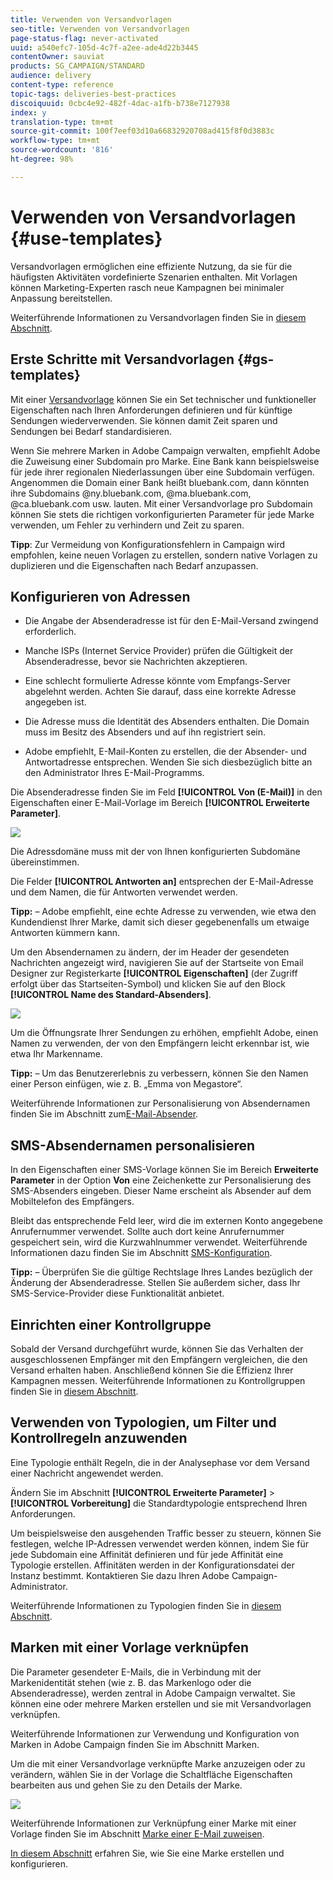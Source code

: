 ```yaml
---
title: Verwenden von Versandvorlagen
seo-title: Verwenden von Versandvorlagen
page-status-flag: never-activated
uuid: a540efc7-105d-4c7f-a2ee-ade4d22b3445
contentOwner: sauviat
products: SG_CAMPAIGN/STANDARD
audience: delivery
content-type: reference
topic-tags: deliveries-best-practices
discoiquuid: 0cbc4e92-482f-4dac-a1fb-b738e7127938
index: y
translation-type: tm+mt
source-git-commit: 100f7eef03d10a66832920708ad415f8f0d3883c
workflow-type: tm+mt
source-wordcount: '816'
ht-degree: 98%

---
```



# Verwenden von Versandvorlagen {#use-templates}

Versandvorlagen ermöglichen eine effiziente Nutzung, da sie für die häufigsten Aktivitäten vordefinierte Szenarien enthalten. Mit Vorlagen können Marketing-Experten rasch neue Kampagnen bei minimaler Anpassung bereitstellen.

Weiterführende Informationen zu Versandvorlagen finden Sie in [diesem Abschnitt](../../start/using/marketing-activity-templates.md).

## Erste Schritte mit Versandvorlagen {#gs-templates}

Mit einer [Versandvorlage](../../start/using/marketing-activity-templates.md#creating-a-new-template) können Sie ein Set technischer und funktioneller Eigenschaften nach Ihren Anforderungen definieren und für künftige Sendungen wiederverwenden. Sie können damit Zeit sparen und Sendungen bei Bedarf standardisieren.

Wenn Sie mehrere Marken in Adobe Campaign verwalten, empfiehlt Adobe die Zuweisung einer Subdomain pro Marke. Eine Bank kann beispielsweise für jede ihrer regionalen Niederlassungen über eine Subdomain verfügen. Angenommen die Domain einer Bank heißt bluebank.com, dann könnten ihre Subdomains @ny.bluebank.com, @ma.bluebank.com, @ca.bluebank.com usw. lauten. Mit einer Versandvorlage pro Subdomain können Sie stets die richtigen vorkonfigurierten Parameter für jede Marke verwenden, um Fehler zu verhindern und Zeit zu sparen.

**Tipp**: Zur Vermeidung von Konfigurationsfehlern in Campaign wird empfohlen, keine neuen Vorlagen zu erstellen, sondern native Vorlagen zu duplizieren und die Eigenschaften nach Bedarf anzupassen.

## Konfigurieren von Adressen

* Die Angabe der Absenderadresse ist für den E-Mail-Versand zwingend erforderlich.

* Manche ISPs (Internet Service Provider) prüfen die Gültigkeit der Absenderadresse, bevor sie Nachrichten akzeptieren.

* Eine schlecht formulierte Adresse könnte vom Empfangs-Server abgelehnt werden. Achten Sie darauf, dass eine korrekte Adresse angegeben ist.

* Die Adresse muss die Identität des Absenders enthalten. Die Domain muss im Besitz des Absenders und auf ihn registriert sein.

* Adobe empfiehlt, E-Mail-Konten zu erstellen, die der Absender- und Antwortadresse entsprechen. Wenden Sie sich diesbezüglich bitte an den Administrator Ihres E-Mail-Programms.

Die Absenderadresse finden Sie im Feld **[!UICONTROL Von (E-Mail)]** in den Eigenschaften einer E-Mail-Vorlage im Bereich **[!UICONTROL Erweiterte Parameter]**.

![](assets/template-parameters.png)

Die Adressdomäne muss mit der von Ihnen konfigurierten Subdomäne übereinstimmen.

Die Felder **[!UICONTROL Antworten an]** entsprechen der E-Mail-Adresse und dem Namen, die für Antworten verwendet werden.

**Tipp:** – Adobe empfiehlt, eine echte Adresse zu verwenden, wie etwa den Kundendienst Ihrer Marke, damit sich dieser gegebenenfalls um etwaige Antworten kümmern kann.

Um den Absendernamen zu ändern, der im Header der gesendeten Nachrichten angezeigt wird, navigieren Sie auf der Startseite von Email Designer zur Registerkarte **[!UICONTROL Eigenschaften]** (der Zugriff erfolgt über das Startseiten-Symbol) und klicken Sie auf den Block **[!UICONTROL Name des Standard-Absenders]**.

![](assets/template-content.png)

Um die Öffnungsrate Ihrer Sendungen zu erhöhen, empfiehlt Adobe, einen Namen zu verwenden, der von den Empfängern leicht erkennbar ist, wie etwa Ihr Markenname.

**Tipp:** – Um das Benutzererlebnis zu verbessern, können Sie den Namen einer Person einfügen, wie z. B. „Emma von Megastore“.

Weiterführende Informationen zur Personalisierung von Absendernamen finden Sie im Abschnitt zum[E-Mail-Absender](../../designing/using/subject-line.md#email-sender).

## SMS-Absendernamen personalisieren

In den Eigenschaften einer SMS-Vorlage können Sie im Bereich **Erweiterte Parameter** in der Option **Von** eine Zeichenkette zur Personalisierung des SMS-Absenders eingeben. Dieser Name erscheint als Absender auf dem Mobiltelefon des Empfängers.

Bleibt das entsprechende Feld leer, wird die im externen Konto angegebene Anrufernummer verwendet. Sollte auch dort keine Anrufernummer gespeichert sein, wird die Kurzwahlnummer verwendet. Weiterführende Informationen dazu finden Sie im Abschnitt [SMS-Konfiguration](../../administration/using/configuring-sms-channel.md).

**Tipp:** – Überprüfen Sie die gültige Rechtslage Ihres Landes bezüglich der Änderung der Absenderadresse. Stellen Sie außerdem sicher, dass Ihr SMS-Service-Provider diese Funktionalität anbietet.

## Einrichten einer Kontrollgruppe

Sobald der Versand durchgeführt wurde, können Sie das Verhalten der ausgeschlossenen Empfänger mit den Empfängern vergleichen, die den Versand erhalten haben. Anschließend können Sie die Effizienz Ihrer Kampagnen messen. Weiterführende Informationen zu Kontrollgruppen finden Sie in [diesem Abschnitt](../../sending/using/control-group.md).

## Verwenden von Typologien, um Filter und Kontrollregeln anzuwenden

Eine Typologie enthält Regeln, die in der Analysephase vor dem Versand einer Nachricht angewendet werden.

Ändern Sie im Abschnitt **[!UICONTROL Erweiterte Parameter]** > **[!UICONTROL Vorbereitung]** die Standardtypologie entsprechend Ihren Anforderungen.

Um beispielsweise den ausgehenden Traffic besser zu steuern, können Sie festlegen, welche IP-Adressen verwendet werden können, indem Sie für jede Subdomain eine Affinität definieren und für jede Affinität eine Typologie erstellen. Affinitäten werden in der Konfigurationsdatei der Instanz bestimmt. Kontaktieren Sie dazu Ihren Adobe Campaign-Administrator.

Weiterführende Informationen zu Typologien finden Sie in [diesem Abschnitt](../../sending/using/managing-typologies.md).

## Marken mit einer Vorlage verknüpfen

Die Parameter gesendeter E-Mails, die in Verbindung mit der Markenidentität stehen (wie z. B. das Markenlogo oder die Absenderadresse), werden zentral in Adobe Campaign verwaltet. Sie können eine oder mehrere Marken erstellen und sie mit Versandvorlagen verknüpfen.

Weiterführende Informationen zur Verwendung und Konfiguration von Marken in Adobe Campaign finden Sie im Abschnitt Marken.

Um die mit einer Versandvorlage verknüpfte Marke anzuzeigen oder zu verändern, wählen Sie in der Vorlage die Schaltfläche Eigenschaften bearbeiten aus und gehen Sie zu den Details der Marke.

![](assets/template-brand.png)

Weiterführende Informationen zur Verknüpfung einer Marke mit einer Vorlage finden Sie im Abschnitt [Marke einer E-Mail zuweisen](../../administration/using/branding.md#assigning-a-brand-to-an-email).

[In diesem Abschnitt](../../administration/using/branding.md#creating-a-brand) erfahren Sie, wie Sie eine Marke erstellen und konfigurieren.
